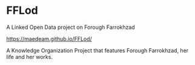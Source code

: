 # FFLod
A Linked Open Data project on Forough Farrokhzad

https://maedeam.github.io/FFLod/

A Knowledge Organization Project that features Forough Farrokhzad, her life and her works.
